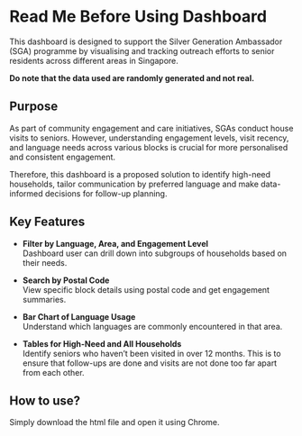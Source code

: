 # Read Me Before Using Dashboard 
This dashboard is designed to support the Silver Generation Ambassador (SGA) programme by visualising and tracking outreach efforts to senior residents across different areas in Singapore. 

**Do note that the data used are randomly generated and not real.** 

## Purpose

As part of community engagement and care initiatives, SGAs conduct house visits to seniors. However, understanding engagement levels, visit recency, and language needs across various blocks is crucial for more personalised and consistent engagement. 

Therefore, this dashboard is a proposed solution to identify high-need households, tailor communication by preferred language and make data-informed decisions for follow-up planning.

## Key Features
- **Filter by Language, Area, and Engagement Level**  
  Dashboard user can drill down into subgroups of households based on their needs.

- **Search by Postal Code**  
  View specific block details using postal code and get engagement summaries.

- **Bar Chart of Language Usage**  
  Understand which languages are commonly encountered in that area.

- **Tables for High-Need and All Households**  
  Identify seniors who haven’t been visited in over 12 months. This is to ensure that follow-ups are done and visits are not done too far apart from each other.

## How to use? 
Simply download the html file and open it using Chrome. 
